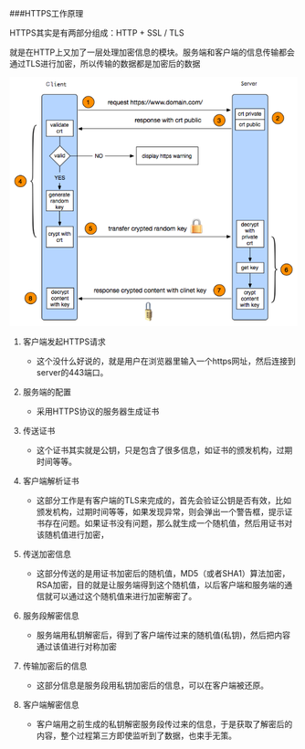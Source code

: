 ###HTTPS工作原理

HTTPS其实是有两部分组成：HTTP + SSL / TLS

就是在HTTP上又加了一层处理加密信息的模块。服务端和客户端的信息传输都会通过TLS进行加密，所以传输的数据都是加密后的数据

![](https工作原理.png)

1. 客户端发起HTTPS请求

    - 这个没什么好说的，就是用户在浏览器里输入一个https网址，然后连接到server的443端口。

2. 服务端的配置

    - 采用HTTPS协议的服务器生成证书

3. 传送证书

    - 这个证书其实就是公钥，只是包含了很多信息，如证书的颁发机构，过期时间等等。

4. 客户端解析证书

    - 这部分工作是有客户端的TLS来完成的，首先会验证公钥是否有效，比如颁发机构，过期时间等等，如果发现异常，则会弹出一个警告框，提示证书存在问题。如果证书没有问题，那么就生成一个随机值，然后用证书对该随机值进行加密，

5. 传送加密信息

    - 这部分传送的是用证书加密后的随机值，MD5（或者SHA1）算法加密，RSA加密，目的就是让服务端得到这个随机值，以后客户端和服务端的通信就可以通过这个随机值来进行加密解密了。

6. 服务段解密信息

    - 服务端用私钥解密后，得到了客户端传过来的随机值(私钥)，然后把内容通过该值进行对称加密

7. 传输加密后的信息

    - 这部分信息是服务段用私钥加密后的信息，可以在客户端被还原。

8. 客户端解密信息

    - 客户端用之前生成的私钥解密服务段传过来的信息，于是获取了解密后的内容，整个过程第三方即使监听到了数据，也束手无策。

